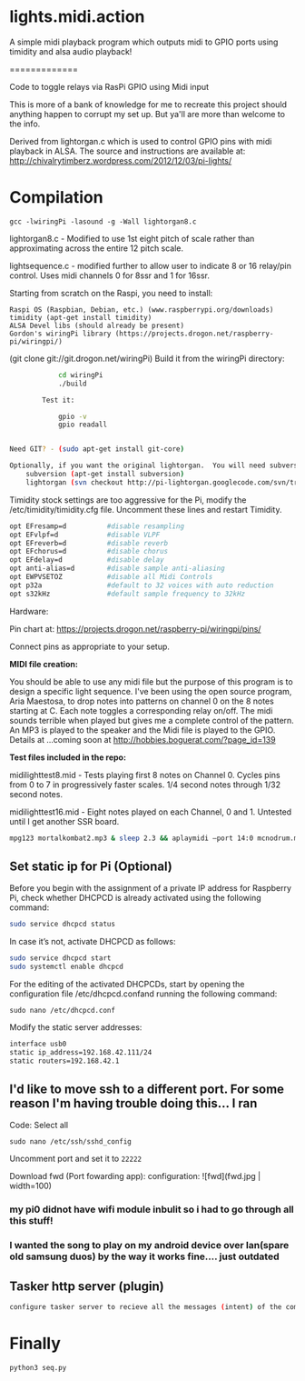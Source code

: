 # lights.midi.action
A simple midi playback program which outputs midi to GPIO ports using timidity and alsa audio playback! 

=============

Code to toggle relays via RasPi GPIO using Midi input

This is more of a bank of knowledge for me to recreate this project should anything happen to corrupt my set up.  But ya'll are more than welcome to the info.

Derived from lightorgan.c which is used to control GPIO pins with midi playback in ALSA.  The source and instructions are available at: http://chivalrytimberz.wordpress.com/2012/12/03/pi-lights/

# Compilation
`gcc -lwiringPi -lasound -g -Wall lightorgan8.c`

lightorgan8.c  - Modified to use 1st eight pitch of scale rather than approximating across the entire 12 pitch scale.

lightsequence.c - modified further to allow user to indicate 8 or 16 relay/pin control.  Uses midi channels 0 for 8ssr and 1 for 16ssr.

Starting from scratch on the Raspi, you need to install:

	Raspi OS (Raspbian, Debian, etc.) (www.raspberrypi.org/downloads)
	timidity (apt-get install timidity)
	ALSA Devel libs (should already be present)
	Gordon's wiringPi library (https://projects.drogon.net/raspberry-pi/wiringpi/)
(git clone git://git.drogon.net/wiringPi)
		Build it from the wiringPi directory:

```sh
			cd wiringPi
			./build

		Test it:

			gpio -v
			gpio readall


Need GIT? - (sudo apt-get install git-core)

Optionally, if you want the original lightorgan.  You will need subversion to grab a copy.
	subversion (apt-get install subversion)
	lightorgan (svn checkout http://pi-lightorgan.googlecode.com/svn/trunk/ pi-lightorgan-read-only)
```
Timidity stock settings are too aggressive for the Pi, modify the /etc/timidity/timidity.cfg file.  Uncomment these lines and restart Timidity.
```sh
opt EFresamp=d          #disable resampling
opt EFvlpf=d            #disable VLPF
opt EFreverb=d          #disable reverb
opt EFchorus=d          #disable chorus
opt EFdelay=d           #disable delay
opt anti-alias=d        #disable sample anti-aliasing
opt EWPVSETOZ           #disable all Midi Controls
opt p32a                #default to 32 voices with auto reduction
opt s32kHz              #default sample frequency to 32kHz
```

Hardware:

Pin chart at: https://projects.drogon.net/raspberry-pi/wiringpi/pins/

Connect pins as appropriate to your setup.

<b>MIDI file creation:</b>

You should be able to use any midi file but the purpose of this program is to design a specific light sequence.  I've been using the open source program, Aria Maestosa, to drop notes into patterns on channel 0 on the 8 notes starting at C.  Each note toggles a corresponding relay on/off.  The midi sounds terrible when played but gives me a complete control of the pattern.  An MP3 is played to the speaker and the Midi file is played to the GPIO.  Details at ...coming soon at http://hobbies.boguerat.com/?page_id=139

<b>Test files included in the repo:</b>

midilighttest8.mid - Tests playing first 8 notes on Channel 0.  Cycles pins from 0 to 7 in progressively faster scales.  1/4 second notes through 1/32 second notes.

midilighttest16.mid - Eight notes played on each Channel, 0 and 1.  Untested until I get another SSR board.
```sh
mpg123 mortalkombat2.mp3 & sleep 2.3 && aplaymidi –port 14:0 mcnodrum.mid
```

## Set static ip for Pi (Optional)
Before you begin with the assignment of a private IP address for Raspberry Pi, check whether DHCPCD is already activated using the following command:
```sh
sudo service dhcpcd status
```
In case it’s not, activate DHCPCD as follows:
```sh
sudo service dhcpcd start
sudo systemctl enable dhcpcd
```
For the editing of the activated DHCPCDs, start by opening the configuration file /etc/dhcpcd.confand running the following command:

`sudo nano /etc/dhcpcd.conf`

Modify the static server addresses:

```sh
interface usb0
static ip_address=192.168.42.111/24
static routers=192.168.42.1
```

## I'd like to move ssh to a different port. For some reason I'm having trouble doing this... I ran
Code: Select all

`sudo nano /etc/ssh/sshd_config`

Uncomment port and set it to `22222`

Download fwd (Port fowarding app):
configuration:
![fwd](fwd.jpg | width=100)


### my pi0 didnot have wifi module inbulit so i had to go through all this stuff!
### I wanted the song to play on my android device over lan(spare old samsung duos) by the way it works fine.... just outdated
## Tasker http server (plugin)
```sh
configure tasker server to recieve all the messages (intent) of the commands sent from the pi0 
```
# Finally
```sh
python3 seq.py
```

